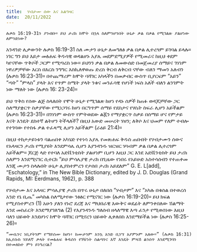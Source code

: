 ```yaml
---
title:  ሃብታሙ ሰው እና አልዓዛር
date:  20/11/2022
---
```


`ሉቃስ 16:19-31ን ያንብቡ። ይህ ታሪክ ከሞት በኋላ ስለምንሆንበት ሁኔታ ቃል በቃል የሚገልጽ ያልሆነው ለምንድነው?`

አንዳንድ ሊቃውንት ሉቃስ 16:19-31 ስለ ሙታን ሁኔታ ለመግለፅ ቃል በቃል ሊተረጎም ይገባል ይላሉ። ነገር ግን ይህ እይታ መፅሐፍ ቅዱሳዊ ወዳልሆኑ አያሌ መደምደሚያዎች የሚመራና ከዚህ ቀደም ካየናቸው ጥቅሶች ጋርም የሚጣረስ ነው። ይህንን ቃል በቃል ለመውሰድ በመጀመሪያ ሰማይና ገሃነም ነዋሪዎቻቸው እርስ በእርስ ንግግር እስኪለዋወጡ ድረስ ቅርብ ለቅርብ ናቸው ብለን ማመን አለብን (ሉቃስ 16:23-31)። በተጨማሪም ከሞት ባሻገር አካላችን በመቃብር ውስጥ ቢያርፍም “አይን” “ጣት” “ምላስ” ያላት እና የጥም ስሜት ያላት ንቁና መንፈሳዊ የሆነች ነፍስ አለች ብለን ልንገምት ነው ማለት ነው (ሉቃስ 16: 23-24)።

ይህ ጥቅስ የሰው ልጅ ስላለበት የሞት ሁኔታ የሚገልጽ ከሆነ የዳኑ ሰዎች ከጠፉ ወዳጆቻቸው ጋር ስለማያቋርጥ ስቃያቸው የሚነጋገሩ ከሆነ በርግጥም ሰማይ የደስታና የሃሴት ስፍራ ሊሆን አይችልም (ሉቃስ 16:23-31)። በገሃነም ውስጥ የምትወደው ልጇን የማያቋርጥ ስቃይ በሰማይ ሆና የምታይ እናት እንዴት ደስተኛ ልትሆን ትችላለች? በዚህ አውድ መሠረት ሃዘን; ለቅሶ እና ህመም የለም ተብሎ የተገባው የተስፋ ቃል ተፈጻሚ ሊሆን አይችልም (ራዕይ 21:4)።

በዚህ ተከታታይነቱን ባልጠበቀ አካሄድ የተነሳ አያሌ የመጽሐፍ ቅዱስ ጠበብት የሃብታሙን ሰውና የአላዛርን ታሪክ የሚያዩት እንደምሳሌ ሲሆን  እያንዳንዱ ዝርዝር ሃሳብም ቃል በቃል ሊተረጎም አይችልም። ጆርጅ ላድ የተባለ አድቬንቲስት ያልሆነም ቢሆን እዚህ ጋር እንደ አድቬንቲስት ይህ ታሪክ ስለምን እንደሚናገር ሲተርክ “ይህ ምሳሌያዊ ታሪክ በጊዜው የነበሩ የአይሁድ አስተሳሰብን የተጠቀመ እንጂ ሙታን ስላሉበት ሁኔታ ሊያስተምረን የታሰበ ታሪክ አይደለም” G. E. L[add], “Eschatology,” in The New Bible Dictionary, edited by J. D. Douglas (Grand Rapids, MI: Eerdmans, 1962), p. 388

የሃብታሙ እና አላዛር ምሳሌያዊ ታሪክ በጥሩ ሁኔታ በለበሰ “ሃብታም” እና “አካሉ በቁስል በተወረሰ አንድ የኔ ቢጤ” መካከል ስለሚታየው ንፅፅር የሚናገር ነው (ሉቃስ 16:19-20)። ይህ ክፍል የሚያስተምረን (1) አሁን ያለን የኑሮ ደረጃ እና ማህበራዊ እውቅና ወደፊት ለምንቀበለው ሽልማት እንደ መስፈርት እንደማያገለግል (2) የእያንዳንዱ ግለሰብ ዘላለማዊ እጣ ፈንታ የሚወሰነው እዚህ ባለን ህይወት እንደሆነና ከሞት ባሻገር በሚኖረን ህይወት ሊቀለበስ እንደማይችል ነው (ሉቃስ 16:25-26)።

`“ሙሴንና ነቢያትንም የማይሰሙ ከሆነ፥ ከሙታንም እንኳ አንድ ቢነሣ አያምኑም አለው።” (ሉቃስ 16:31) ከኢየሱስ ሃይለኛ ቃላት የመፅሐፍ ቅዱስን የገዥነት ስልጣንና እኛ እንዴት ምላሽ ልንሰጥ እንደሚገባን በተመለከተ ምን ይነግረናል?`